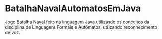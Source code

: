 # BatalhaNavalAutomatosEmJava
Jogo Batalha Naval feito na linguagem Java utilizando os conceitos da disciplina de Linguagens Formais e Autômatos, utilizando reconhecimento de voz.
